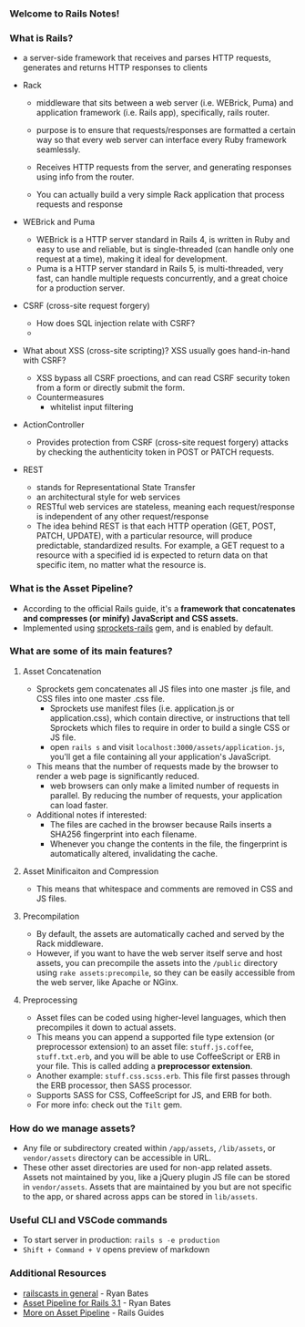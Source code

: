 ### Welcome to Rails Notes!

### What is Rails?
- a server-side framework that receives and parses HTTP requests, generates and returns HTTP responses to clients


- Rack
    - middleware that sits between a web server (i.e. WEBrick, Puma) and application framework (i.e. Rails app), specifically, rails router.
    - purpose is to ensure that requests/responses are formatted a certain way so that every web server can interface every Ruby framework seamlessly.
    - Receives HTTP requests from the server, and generating responses using info from the router.

    - You can actually build a very simple Rack application that process requests and response 

- WEBrick and Puma
    - WEBrick is a HTTP server standard in Rails 4, is written in Ruby and easy to use and reliable, but is single-threaded (can handle only one request at a time), making it ideal for development.
    - Puma is a HTTP server standard in Rails 5, is multi-threaded, very fast, can handle multiple requests concurrently, and a great choice for a production server.

- CSRF (cross-site request forgery)
    - How does SQL injection relate with CSRF? 
    - 


- What about XSS (cross-site scripting)? XSS usually goes hand-in-hand with CSRF? 
    - XSS bypass all CSRF proections, and can read CSRF security token from a form or directly submit the form.
    - Countermeasures 
        - whitelist input filtering

- ActionController
    - Provides protection from CSRF (cross-site request forgery) attacks by checking the authenticity token in POST or PATCH requests. 

- REST
    - stands for Representational State Transfer
    - an architectural style for web services
    - RESTful web services are stateless, meaning each request/response is independent of any other request/response
    - The idea behind REST is that each HTTP operation (GET, POST, PATCH, UPDATE), with a particular resource, will produce predictable, standardized results. For example, a GET request to a resource with a specified id is expected to return data on that specific item, no matter what the resource is.


### What is the Asset Pipeline?
- According to the official Rails guide, it's a **framework that concatenates and compresses (or minify) JavaScript and CSS assets.**
- Implemented using [sprockets-rails](https://github.com/rails/sprockets) gem, and is enabled by default.


### What are some of its main features?
1. Asset Concatenation
    - Sprockets gem concatenates all JS files into one master .js file, and CSS files into one master .css file. 
        - Sprockets use manifest files (i.e. application.js or application.css), which contain directive, or instructions that tell Sprockets which files to require in order to build a single CSS or JS file.
        - open `rails s` and visit `localhost:3000/assets/application.js`, you'll get a file containing all your application's JavaScript. 
    - This means that the number of requests made by the browser to render a web page is significantly reduced.
        - web browsers can only make a limited number of requests in parallel. By reducing the number of requests, your application can load faster.
    - Additional notes if interested: 
        - The files are cached in the browser because Rails inserts a SHA256 fingerprint into each filename.
        - Whenever you change the contents in the file, the fingerprint is automatically altered, invalidating the cache.

2. Asset Minificaiton and Compression
    - This means that whitespace and comments are removed in CSS and JS files.

3. Precompilation 
    - By default, the assets are automatically cached and served by the Rack middleware. 
    - However, if you want to have the web server itself serve and host assets, you can precompile the assets into the `/public` directory using `rake assets:precompile`, so they can be easily accessible from the web server, like Apache or NGinx.

    
4. Preprocessing
    - Asset files can be coded using higher-level languages, which then precompiles it down to actual assets. 
    - This means you can append a supported file type extension (or preprocessor extension) to an asset file: `stuff.js.coffee`, `stuff.txt.erb`,  and you will be able to use CoffeeScript or ERB in your file. This is called adding a **preprocessor extension**.
    - Another example: `stuff.css.scss.erb`. This file first passes through the ERB processor, then SASS processor.
    - Supports SASS for CSS, CoffeeScript for JS, and ERB for both.
    - For more info: check out the `Tilt` gem.


### How do we manage assets?
- Any file or subdirectory created within `/app/assets`, `/lib/assets`, or `vendor/assets` directory can be accessible in URL. 
- These other asset directories are used for non-app related assets. Assets not maintained by you, like a jQuery plugin JS file can be stored in `vendor/assets`. Assets that are maintained by you but are not specific to the app, or shared across apps can be stored in `lib/assets`.



### Useful CLI and VSCode commands
- To start server in production: `rails s -e production`
- `Shift + Command + V` opens preview of markdown

### Additional Resources
- [railscasts in general](http://railscasts.com/episodes) - Ryan Bates
- [Asset Pipeline for Rails 3.1](http://railscasts.com/episodes/279-understanding-the-asset-pipeline?view=asciicast) - Ryan Bates
- [More on Asset Pipeline](http://guides.rubyonrails.org/asset_pipeline.html) - Rails Guides
